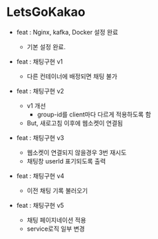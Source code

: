 # LetsGoKakao
- feat : Nginx, kafka, Docker 설정 완료
  - 기본 설정 완료.

- feat : 채팅구현 v1
  - 다른 컨테이너에 배정되면 채팅 불가

- feat : 채팅구현 v2
  - v1 개선
    - group-id를 client마다 다르게 적용하도록 함
  - But, 새로고침 이후에 웹소켓이 연결됨

- feat : 채팅구현 v3
  - 웹소켓이 연결되지 않을경우 3번 재시도
  - 채팅창 userId 표기되도록 출력

- feat : 채팅구현 v4
  - 이전 채팅 기록 불러오기

- feat : 채팅구현 v5
  - 채팅 페이지네이션 적용
  - service로직 일부 변경